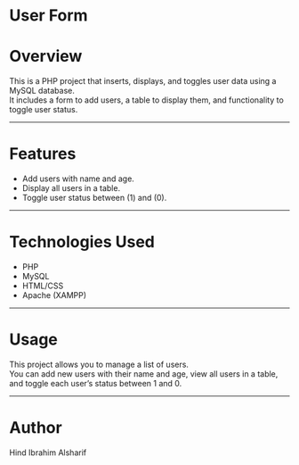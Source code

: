 # User Form


# Overview

This is a PHP project that inserts, displays, and toggles user data using a MySQL database.  
It includes a form to add users, a table to display them, and functionality to toggle user status.

---

# Features

- Add users with name and age.
- Display all users in a table.
- Toggle user status between  (1) and  (0).

---

# Technologies Used

- PHP
- MySQL
- HTML/CSS
- Apache (XAMPP)

---

# Usage

This project allows you to manage a list of users.  
You can add new users with their name and age, view all users in a table, and toggle each user’s status between 1 and 0.  

---

# Author

Hind Ibrahim Alsharif  
